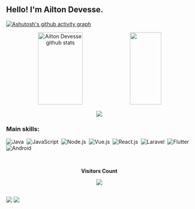 ## Hello! I'm Ailton Devesse.

[![Ashutosh's github activity graph](https://github-readme-activity-graph.vercel.app/graph?username=ailtondevesse&bg_color=0d1117&color=b13583&line=b13583&point=ff9494&area=true&hide_border=true)](https://github.com/ashutosh00710/github-readme-activity-graph)

<div align="center">  
  <img width="49%" height="195px" src="https://github-readme-stats.vercel.app/api?username=ailtondevesse&show_icons=true&count_private=true&hide_border=true&title_color=ff91a4&icon_color=ff91a4&text_color=c9d1d9&bg_color=0d1117" alt="Ailton Devesse github stats" /> 
  <img width="41%" height="195px" src="https://github-readme-stats.vercel.app/api/top-langs/?username=ailtondevesse&layout=compact&hide_border=true&title_color=ff91a4&text_color=ff91a4&bg_color=0d1117" />
</div>

<p align="center">
  <img src="https://github-profile-trophy.vercel.app/?username=ailtondevesse&theme=dracula&row=2&no-bg=true&column=3&margin-w=15&margin-h=15" />
</p>

 ### Main skills:
![Java](https://img.shields.io/badge/-Java-0D1117?style=for-the-badge&logo=javas&labelColor=0D1117)&nbsp;
![JavaScript](https://img.shields.io/badge/-JavaScript-0D1117?style=for-the-badge&logo=javascript&labelColor=0D1117)&nbsp;
![Node.js](https://img.shields.io/badge/-Node.js-0D1117?style=for-the-badge&logo=node&labelColor=0D1117)&nbsp;
![Vue.js](https://img.shields.io/badge/-Vue.js-0D1117?style=for-the-badge&logo=vue&logoColor=1572B6&labelColor=0D1117)&nbsp;
![React.js](https://img.shields.io/badge/-React.js-0D1117?style=for-the-badge&logo=react&labelColor=0D1117)&nbsp;
![Laravel](https://img.shields.io/badge/-laravel-0D1117?style=for-the-badge&logo=laravel&logoColor=purple&labelColor=0D1117)&nbsp;
![Flutter](https://img.shields.io/badge/-Flutter-0D1117?style=for-the-badge&logo=flutter&labelColor=0D1117)&nbsp;
![Android](https://img.shields.io/badge/-Android-0D1117?style=for-the-badge&logo=android&labelColor=0D1117)&nbsp;

<div align="center">
<br><p align="centre"><b>Visitors Count</b></p>  
<p align="center"><img align="center" src="https://profile-counter.glitch.me/{ailtondevesse}/count.svg" /></p> 
<br>
</div>
 
<div> 
  <a href = "mailto:ailtondevesse@gmail.com"><img src="https://img.shields.io/badge/-Gmail-%23333?style=for-the-badge&logo=gmail&logoColor=white" target="_blank"></a>
  <a href="https://www.linkedin.com/in/ailton-devesse-135b99213/" target="_blank"><img src="https://img.shields.io/badge/-LinkedIn-%230077B5?style=for-the-badge&logo=linkedin&logoColor=white" target="_blank"></a> 
 <!--
  ![Snake animation](https://github.com/AiltonDevesse/AiltonDevesse/blob/output/github-contribution-grid-snake.svg)
 -->
</div>
